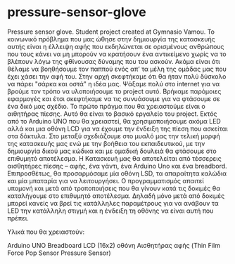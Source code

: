 # pressure-sensor-glove
Pressure sensor glove. Student project created at Gymnasio Vamou. 
Το κοινωνικό πρόβλημα που μας ώθησε στην δημιουργία της κατασκευής αυτής είναι η έλλειψη αφής που εκδηλώνεται σε ορισμένους ανθρώπους που τους κάνει να μη μπορούν να κρατήσουν ένα αντικείμενο χωρίς να το βλέπουν λόγω της φθίνουσας δύναμης που του ασκούν. Ακόμα είναι ότι θέλαμε να βοηθήσουμε τον παππού ενός απ’ τα μέλη της ομάδας μας που έχει χάσει την αφή του.
Στην αρχή σκεφτήκαμε ότι θα ήταν πολύ δύσκολο να πάρει "σάρκα και οστά" η ιδέα μας. Ψάξαμε πολύ στο internet για να βρούμε τον τρόπο να υλοποιήσουμε το project αυτό. Βρήκαμε παρόμοιες εφαρμογές και έτσι σκεφτήκαμε να τις συνυάσουμε για να φτάσουμε σε ένα δικό μας σχέδιο. Το πρώτο πράγμα που θα χρειαστούμε είναι ο αιθητήρας πίεσης. Αυτό θα είναι το βασικό εργαλείο του project. Εκτός από το Arduino UNO που θα χρειαστεί, θα χρησιμοποιήσουμε ακόμα LED αλλά και μια οθόνη LCD για να έχουμε την ένδειξη της πίεση που ασκείται στα δάκτυλα. Στο μεταξύ σχεδιάζουμε στο μυαλό μας την τελική μορφή της κατασκευής μας ενώ με την βοήθεια του εκπαιδευτικού, με την δημιουργία δικού μας κώδικα και με ομαδική δουλειά θα φτάσουμε στο επιθυμητό αποτέλεσμα. Η Κατασκευή μας θα αποτελείται από τέσσερεις αισθητήρες πίεσης – αφής, ένα γάντι, ένα Arduino Uno  και ένα breadbord. Επιπροσθέτως, θα προσαρμόσαμε μία οθόνη LSD, τα απαραίτητα καλώδια και μία μπαταρία για να λειτουργήσει. Ο προγραμματισμός απαιτεί υπομονή και μετά από τροποποιήσεις που θα γίνουν κατά τις δοκιμές θα καταλήγουμε στο επιθυμητό αποτέλεσμα. Δηλαδή μόνο μετά από δοκιμές μπορεί κανείς να βρεί τις κατάλληλες παραμέτρους για να ανάβουν τα LED την κατάλληλη στιγμή και η ένδειξη τη οθόνης να είναι αυτή που πρέπει.

Υλικά που θα χρειαστούν:

Arduino UNO
Breadboard
LCD (16x2) οθόνη
Αισθητήρας αφής (Thin Film Force Pop Sensor Pressure Sensor)
